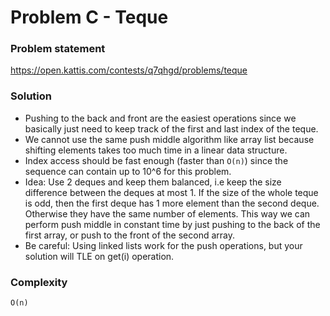 # Problem C - Teque

### Problem statement

https://open.kattis.com/contests/q7qhgd/problems/teque

### Solution

- Pushing to the back and front are the easiest operations since we basically just need to keep track of the first and last index of the teque.
- We cannot use the same push middle algorithm like array list because shifting elements takes too much time in a linear data structure.
- Index access should be fast enough (faster than `O(n)`) since the sequence can contain up to 10^6 for this problem.
- Idea: Use 2 deques and keep them balanced, i.e keep the size difference between the deques at most 1. If the size of the whole teque is odd, then the first deque has 1 more element than the second deque. Otherwise they have the same number of elements. This way we can perform push middle in constant time by just pushing to the back of the first array, or push to the front of the second array.
- Be careful: Using linked lists work for the push operations, but your solution will TLE on get(i) operation.

### Complexity

`O(n)`
